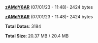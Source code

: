 [**zAMdY6AR**](/data/zAMdY6AR.txt) (07/01/23 - 11:48)- 2424 bytes

[**zAMdY6AR**](/data/zAMdY6AR.txt) (07/01/23 - 11:48)- 2424 bytes

**Total Datas**: 3184

**Total Size**: 20.37 MB / 20.4 MB